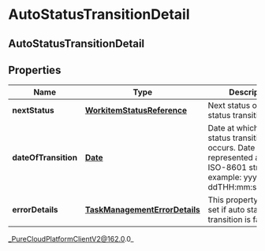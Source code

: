 # AutoStatusTransitionDetail

## AutoStatusTransitionDetail

## Properties

|Name | Type | Description | Notes|
|------------ | ------------- | ------------- | -------------|
| **nextStatus** | [**WorkitemStatusReference**](WorkitemStatusReference) | Next status of auto status transition. | [optional] |
| **dateOfTransition** | [**Date**](Date) | Date at which auto status transition occurs. Date time is represented as an ISO-8601 string. For example: yyyy-MM-ddTHH:mm:ss[.mmm]Z | [optional] |
| **errorDetails** | [**TaskManagementErrorDetails**](TaskManagementErrorDetails) | This property will be set if auto status transition is failed. | [optional] |



_PureCloudPlatformClientV2@162.0.0_
